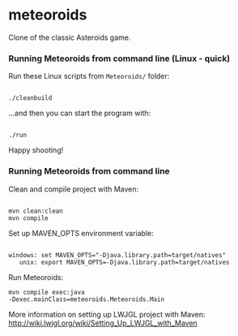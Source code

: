 # meteoroids
Clone of the classic Asteroids game.

### Running Meteoroids from command line (Linux - quick)

Run these Linux scripts from <code>Meteoroids/</code> folder:

<code>
./cleanbuild
</code>

...and then you can start the program with:

<code>
./run
</code>

Happy shooting!

### Running Meteoroids from command line

Clean and compile project with Maven:

<code>
mvn clean:clean
mvn compile
</code>

Set up MAVEN_OPTS environment variable:

<code>
windows: set MAVEN_OPTS="-Djava.library.path=target/natives"   
   unix: export MAVEN_OPTS=-Djava.library.path=target/natives
</code>

Run Meteoroids:

<code>mvn compile exec:java -Dexec.mainClass=meteoroids.Meteoroids.Main</code>

More information on setting up LWJGL project with Maven: http://wiki.lwjgl.org/wiki/Setting_Up_LWJGL_with_Maven
